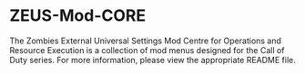# ZEUS-Mod-CORE
The Zombies External Universal Settings Mod Centre for Operations and Resource Execution is a collection of mod menus designed for the Call of Duty series. For more information, please view the appropriate README file.
